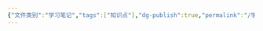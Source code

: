 ```yaml
---
{"文件类别":"学习笔记","tags":["知识点"],"dg-publish":true,"permalink":"/学习笔记studyup/知识点cheese/未命名/","dgPassFrontmatter":true,"noteIcon":"","created":"2024-10-14T16:14:48.948+08:00","updated":"2024-10-14T16:14:49.260+08:00"}
---
```


